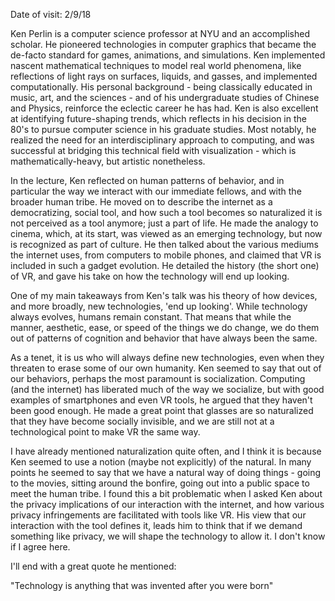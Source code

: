Date of visit: 2/9/18

Ken Perlin is a computer science professor at NYU and an accomplished scholar. He pioneered technologies in computer graphics that became the de-facto standard for games, animations, and simulations.  Ken implemented nascent mathematical techniques to model real world phenomena, like reflections of light rays on surfaces, liquids, and gasses, and implemented computationally. His personal background - being classically educated in music, art, and the sciences - and of his undergraduate studies of Chinese and Physics, reinforce the eclectic career he has had. Ken is also excellent at identifying future-shaping trends, which reflects in his decision in the 80's to pursue computer science in his graduate studies. Most notably, he realized the need for an interdisciplinary approach to computing, and was successful at bridging this technical field with visualization - which is mathematically-heavy, but artistic nonetheless. 

In the lecture, Ken reflected on human patterns of behavior, and in particular the way we interact with our immediate fellows, and with the broader human tribe. He moved on to describe the internet as a democratizing, social tool, and how such a tool becomes so naturalized it is not perceived as a tool anymore; just a part of life. He made the analogy to cinema, which, at its start, was viewed as an emerging technology, but now is recognized as part of culture. He then talked about the various mediums the internet uses, from computers to mobile phones, and claimed that VR is included in such a gadget evolution. He detailed the history (the short one) of VR, and gave his take on how the technology will end up looking.

 One of my main takeaways from Ken's talk was his theory of how devices, and more broadly, new technologies, 'end up looking'. While technology always evolves, humans remain constant. That means that while the manner, aesthetic, ease, or speed of the things we do change, we do them out of patterns of cognition and behavior that have always been the same.

 As a tenet, it is us who will always define new technologies, even when they threaten to erase some of our own humanity. Ken seemed to say that out of our behaviors, perhaps the most paramount is socialization. Computing (and the internet) has liberated much of the way we socialize, but with good examples of smartphones and even VR tools, he argued that they haven't been good enough. He made a great point that glasses are so naturalized that they have become socially invisible, and we are still not at a technological point to make VR the same way. 

I have already mentioned naturalization quite often, and I think it is because Ken seemed to use a notion (maybe not explicitly) of the natural. In many points he seemed to say that we have a natural way of doing things - going to the movies, sitting around the bonfire, going out into a public space to meet the human tribe. I found this a bit problematic when I asked Ken about the privacy implications of our interaction with the internet, and how various privacy infringements are facilitated with tools like VR. His view that our interaction with the tool defines it, leads him to think that if we demand something like privacy, we will shape the technology to allow it. I don't know if I agree here. 

I'll end with a great quote he mentioned: 

"Technology is anything that was invented after you were born"
